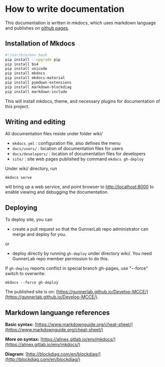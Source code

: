 # How to write documentation

This documentation is written in mkdocs, which uses markdown language and publishes on [github pages](https://gunnerlab.github.io/Develop-MCCE/).

## Installation of Mkdocs

```bash
#!/usr/bin/env bash
pip install --upgrade pip
pip install bs4
pip install unicode
pip install mkdocs
pip install mkdocs-material
pip install pymdown-extensions
pip install markdown-blockdiag
pip install markdown-include
```

This will install mkdocs, theme, and necessary plugins for documentation of this project.

## Writing and editing
All documentation files reside under folder wiki/

  * ```mkdocs.yml``` : configuration file, also defines the menu
  * ```docs/users/``` : location of documentation files for users
  * ```docs/developers/``` : location of documentation files for developers  
  * ```site/``` : site web pages published by command ```mkdocs gh-deploy```

Under wiki/ directory, run 
```
mkdocs serve
```
will bring up a web service, and point browser to [http://localhost:8000](http://localhost:8000) to enable viewing 
and debugging the documentation.

 
## Deploying
To deploy site, you can

  * create a pull request so that the GunnerLab repo administrator can merge and deploy for you.

or
 
  * deploy directly by running ```gh-deploy``` under directory wiki/. You need GunnerLab repo member permission to do 
  this.

If ```gh-deploy``` reports conflict in special branch gh-pages, use "--force" switch to overwrite:
```
mkdocs --force gh-deploy
```

The published site is on: [https://gunnerlab.github.io/Develop-MCCE/](https://gunnerlab.github.io/Develop-MCCE/).


## Markdown languange references

**Basic syntax:** [https://www.markdownguide.org/cheat-sheet/](https://www.markdownguide.org/cheat-sheet/)

**More on syntax:** [https://alinex.gitlab.io/env/mkdocs/](https://alinex.gitlab.io/env/mkdocs/)

**Diagram:** [http://blockdiag.com/en/blockdiag/](http://blockdiag.com/en/blockdiag/)